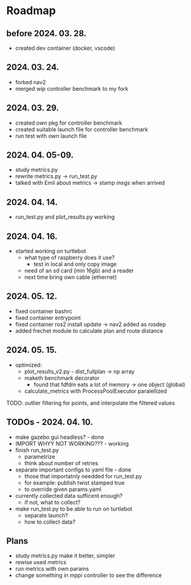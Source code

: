 # Roadmap

## before 2024. 03. 28.
- created dev container (docker, vscode)

## 2024. 03. 24.
- forked nav2
- merged wip controller benchmark to my fork

## 2024. 03. 29.
- created own pkg for controller benchmark
- created suitable launch file for controller benchmark
- run test with own launch file

## 2024. 04. 05-09.
- study metrics.py
- rewrite metrics.py -> run_test.py
- talked with Emil about metrics -> stamp msgs when arrived

## 2024. 04. 14.
- run_test.py and plot_results.py working

## 2024. 04. 16.
- started working on turtlebot
  - what type of raspberry does it use?
    - test in local and only copy image
  - need of an sd card (min 16gb) and a reader
  - next time bring own cable (ethernet)

## 2024. 05. 12.
- fixed container bashrc
- fixed container entrypoint
- fixed container ros2 install update -> nav2 added as rosdep
- added frechet module to calculate plan and route distance

## 2024. 05. 15.
- optimized:
  - plot_results_v2.py - dist_fullplan -> np array
  - maketh benchmark decorator
    - found that fdfdm eats a lot of memory -> one object (global)
  - calculate_metrics with ProcessPoolExecutor paralellized

TODO: outlier filtering for points, and interpolate the filtered values

## TODOs - 2024. 04. 10.
- make gazebo gui headless? - done
- IMPORT WHYY NOT WORKING??? - working
- finish run_test.py
  - parametrize
  - think about number of retries
- separate important configs to yaml file - done
  - those that importatnly needded for run_test.py
  - for example: publish twist stamped true
  - to override given params.yaml
- currently collected data sufficent enough?
  - if not, what to collect?
- make run_test.py to be able to run on turtlebot
  - separate launch?
  - how to collect data?

## Plans
- study metrics.py make it better, simpler
- rewise used metrics
- run metrics with own params
- change something in mppi controller to see the difference
